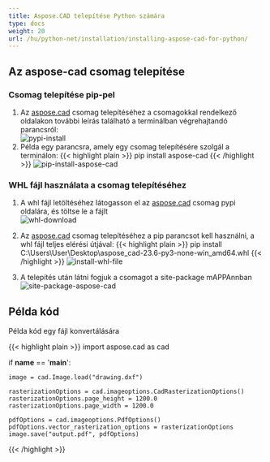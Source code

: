 ```yaml
---
title: Aspose.CAD telepítése Python számára
type: docs
weight: 20
url: /hu/python-net/installation/installing-aspose-cad-for-python/
---
```


## **Az aspose-cad csomag telepítése**

### Csomag telepítése pip-pel

1. Az [aspose.cad](https://pypi.org/project/aspose-cad/) csomag telepítéséhez a csomagokkal rendelkező oldalakon további leírás található a terminálban végrehajtandó parancsról:<br/>
![pypi-install](/_assets/python-net/install/pypi-aspose-cad.png)
1. Példa egy parancsra, amely egy csomag telepítésére szolgál a terminálon:
{{< highlight plain >}}
pip install aspose-cad
{{< /highlight >}}
![pip-install-aspose-cad](/_assets/python-net/install/pip-install-aspose.png)

### WHL fájl használata a csomag telepítéséhez

1. A whl fájl letöltéséhez látogasson el az [aspose.cad](https://pypi.org/project/aspose-cad/#files) csomag pypi oldalára, és töltse le a fájlt<br/>
![whl-download](/_assets/python-net/install/download-whl-file.png)<br/>
1. Az [aspose.cad](https://pypi.org/project/aspose-cad/) csomag telepítéséhez a pip parancsot kell használni, a whl fájl teljes elérési útjával:
{{< highlight plain >}}
pip install C:\Users\User\Desktop\aspose_cad-23.6-py3-none-win_amd64.whl
{{< /highlight >}}
![install-whl-file](/_assets/python-net/install/install-whl-file-terminal.png)

1. A telepítés után látni fogjuk a csomagot a site-package mAPPAnnban<br/>
![site-package-aspose-cad](/_assets/python-net/install/site-package-aspose.png)

## Példa kód
Példa kód egy fájl konvertálására

{{< highlight plain >}}
import aspose.cad as cad

if __name__ == '__main__':
    
    image = cad.Image.load("drawing.dxf")

    rasterizationOptions = cad.imageoptions.CadRasterizationOptions()
    rasterizationOptions.page_height = 1200.0
    rasterizationOptions.page_width = 1200.0
    
    pdfOptions = cad.imageoptions.PdfOptions()
    pdfOptions.vector_rasterization_options = rasterizationOptions
    image.save("output.pdf", pdfOptions)
{{< /highlight >}}
